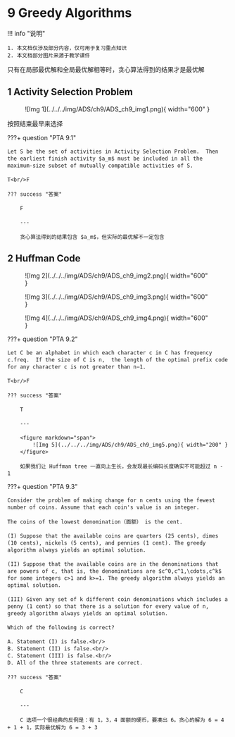 # 9 Greedy Algorithms

<!-- !!! tip "说明"

    本文档正在更新中…… -->

!!! info "说明"

    1. 本文档仅涉及部分内容，仅可用于复习重点知识
    2. 本文档部分图片来源于教学课件

只有在局部最优解和全局最优解相等时，贪心算法得到的结果才是最优解

## 1 Activity Selection Problem

<figure markdown="span">
    ![Img 1](../../../img/ADS/ch9/ADS_ch9_img1.png){ width="600" }
</figure>

按照结束最早来选择

???+ question "PTA 9.1"

    Let S be the set of activities in Activity Selection Problem.  Then the earliest finish activity $a_m$ must be included in all the maximum-size subset of mutually compatible activities of S.

    T<br/>F

    ??? success "答案"

        F

        ---
        
        贪心算法得到的结果包含 $a_m$，但实际的最优解不一定包含

## 2 Huffman Code

<figure markdown="span">
    ![Img 2](../../../img/ADS/ch9/ADS_ch9_img2.png){ width="600" }
</figure>

<figure markdown="span">
    ![Img 3](../../../img/ADS/ch9/ADS_ch9_img3.png){ width="600" }
</figure>

<figure markdown="span">
    ![Img 4](../../../img/ADS/ch9/ADS_ch9_img4.png){ width="600" }
</figure>

???+ question "PTA 9.2"

    Let C be an alphabet in which each character c in C has frequency c.freq.  If the size of C is n,  the length of the optimal prefix code for any character c is not greater than n−1.   

    T<br/>F

    ??? success "答案"

        T

        ---

        <figure markdown="span">
            ![Img 5](../../../img/ADS/ch9/ADS_ch9_img5.png){ width="200" }
        </figure>

        如果我们让 Huffman tree 一直向上生长，会发现最长编码长度确实不可能超过 n - 1

???+ question "PTA 9.3"

    Consider the problem of making change for n cents using the fewest number of coins. Assume that each coin's value is an integer.

    The coins of the lowest denomination（面额） is the cent.
    
    (I) Suppose that the available coins are quarters (25 cents), dimes (10 cents), nickels (5 cents), and pennies (1 cent). The greedy algorithm always yields an optimal solution.
    
    (II) Suppose that the available coins are in the denominations that are powers of c, that is, the denominations are $c^0,c^1,\cdots,c^k$ for some integers c>1 and k>=1. The greedy algorithm always yields an optimal solution.
    
    (III) Given any set of k different coin denominations which includes a penny (1 cent) so that there is a solution for every value of n, greedy algorithm always yields an optimal solution.
    
    Which of the following is correct?

    A. Statement (I) is false.<br/>
    B. Statement (II) is false.<br/>
    C. Statement (III) is false.<br/>
    D. All of the three statements are correct.

    ??? success "答案"

        C

        ---

        C 选项一个很经典的反例是：有 1，3，4 面额的硬币，要凑出 6。贪心的解为 6 = 4 + 1 + 1，实际最优解为 6 = 3 + 3